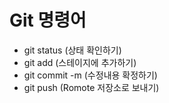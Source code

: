 # Git 명령어

- git status (상태 확인하기)
- git add (스테이지에 추가하기)
- git commit -m (수정내용 확정하기)
- git push (Romote 저장소로 보내기)
